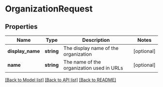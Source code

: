 # OrganizationRequest

## Properties
Name | Type | Description | Notes
------------ | ------------- | ------------- | -------------
**display_name** | **string** | The display name of the organization | [optional] 
**name** | **string** | The name of the organization used in URLs | [optional] 

[[Back to Model list]](../README.md#documentation-for-models) [[Back to API list]](../README.md#documentation-for-api-endpoints) [[Back to README]](../README.md)


